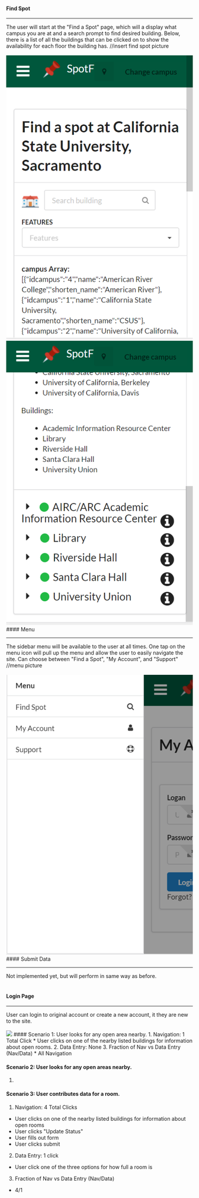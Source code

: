 #### Find Spot
<hr>
The user will start at the "Find a Spot" page, which will a display what campus you are at and a search prompt to find desired building. Below, there is a list of all the buildings that can be clicked on to show the availability for each floor the building has.   //insert find spot picture
<br>
<br>
<img src="diagrams/FindSpot.png"/>
<img src="diagrams/FindSpot2.png"/>
#### Menu
<hr>
The sidebar menu will be available to the user at all times.  One tap on the menu icon will pull up the menu and allow the user to easily navigate the site. Can choose between "Find a Spot", "My Account", and "Support" //menu picture
<br>
<br>
<img src="diagrams/Menu.png"/>
#### Submit Data
<hr>
Not implemented yet, but will perform in same way as before.
<br>
<br>

#### Login Page
<hr>
User can login to original account or create a new account, it they are new to the site.
<br>
<br>
<img src="diagram/Login.png"/>
#### Scenario 1: User looks for any open area nearby.
1. Navigation: 1 Total Click
* User clicks on one of the nearby listed buildings for information about open rooms.
2. Data Entry: None
3. Fraction of Nav vs Data Entry (Nav/Data)
* All Navigation

#### Scenario 2: User looks for any open areas nearby.
1. 


#### Scenario 3: User contributes data for a room.
1. Navigation: 4 Total Clicks
* User clicks on one of the nearby listed buildings for information about open rooms
* User clicks "Update Status"
* User fills out form
* User clicks submit
2. Data Entry: 1 click
* User click one of the three options for how full a room is
3. Fraction of Nav vs Data Entry (Nav/Data)
* 4/1

